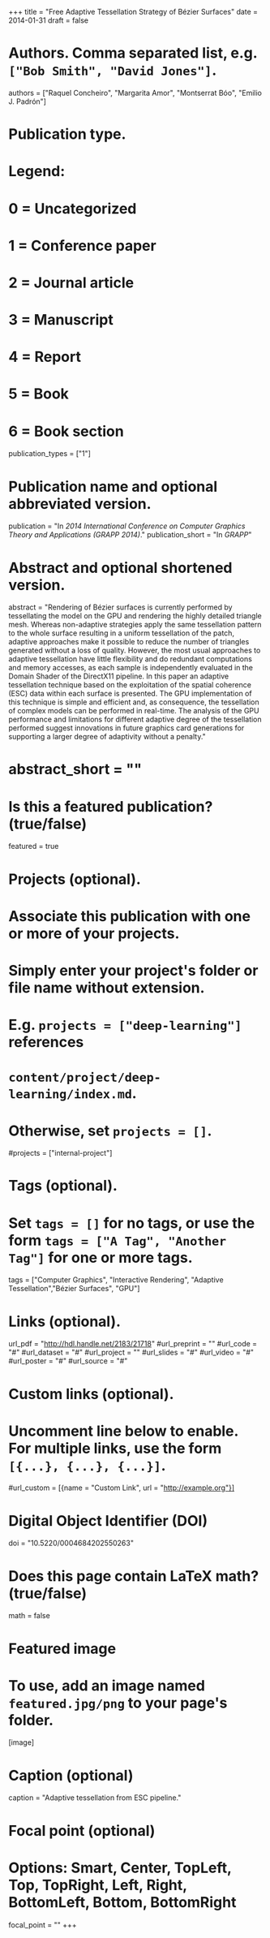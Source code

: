 +++
title = "Free Adaptive Tessellation Strategy of Bézier Surfaces"
date = 2014-01-31
draft = false

# Authors. Comma separated list, e.g. `["Bob Smith", "David Jones"]`.
authors = ["Raquel Concheiro", "Margarita Amor", "Montserrat Bóo", "Emilio J. Padrón"]

# Publication type.
# Legend:
# 0 = Uncategorized
# 1 = Conference paper
# 2 = Journal article
# 3 = Manuscript
# 4 = Report
# 5 = Book
# 6 = Book section
publication_types = ["1"]

# Publication name and optional abbreviated version.
publication = "In *2014 International Conference on Computer Graphics Theory and Applications (GRAPP 2014)*."
publication_short = "In *GRAPP*"

# Abstract and optional shortened version.
abstract = "Rendering of Bézier surfaces is currently performed by tessellating the model on the GPU and rendering the highly detailed triangle mesh.  Whereas non-adaptive strategies apply the same tessellation pattern to the whole surface resulting in a uniform tessellation of the patch, adaptive approaches make it possible to reduce the number of triangles generated without a loss of quality. However, the most usual approaches to adaptive tessellation have little flexibility and do redundant computations and memory accesses, as each sample is independently evaluated in the Domain Shader of the DirectX11 pipeline. In this paper an adaptive tessellation technique based on the exploitation of the spatial coherence (ESC) data within each surface is presented.  The GPU implementation of this technique is simple and efficient and, as consequence, the tessellation of complex models can be performed in real-time.  The analysis of the GPU performance and limitations for different adaptive degree of the tessellation performed suggest innovations in future graphics card generations for supporting a larger degree of adaptivity without a penalty."
# abstract_short = ""

# Is this a featured publication? (true/false)
featured = true

# Projects (optional).
#   Associate this publication with one or more of your projects.
#   Simply enter your project's folder or file name without extension.
#   E.g. `projects = ["deep-learning"]` references 
#   `content/project/deep-learning/index.md`.
#   Otherwise, set `projects = []`.
#projects = ["internal-project"]

# Tags (optional).
#   Set `tags = []` for no tags, or use the form `tags = ["A Tag", "Another Tag"]` for one or more tags.
tags = ["Computer Graphics", "Interactive Rendering", "Adaptive Tessellation","Bézier Surfaces", "GPU"]

# Links (optional).
url_pdf = "http://hdl.handle.net/2183/21718"
#url_preprint = ""
#url_code = "#"
#url_dataset = "#"
#url_project = ""
#url_slides = "#"
#url_video = "#"
#url_poster = "#"
#url_source = "#"

# Custom links (optional).
#   Uncomment line below to enable. For multiple links, use the form `[{...}, {...}, {...}]`.
#url_custom = [{name = "Custom Link", url = "http://example.org"}]

# Digital Object Identifier (DOI)
doi = "10.5220/0004684202550263"

# Does this page contain LaTeX math? (true/false)
math = false

# Featured image
# To use, add an image named `featured.jpg/png` to your page's folder. 
[image]
  # Caption (optional)
  caption = "Adaptive tessellation from ESC pipeline."

  # Focal point (optional)
  # Options: Smart, Center, TopLeft, Top, TopRight, Left, Right, BottomLeft, Bottom, BottomRight
  focal_point = ""
+++
